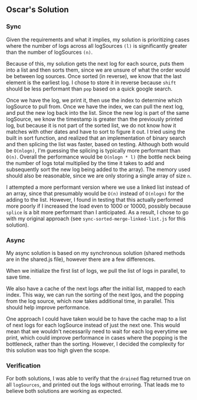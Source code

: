 ## Oscar's Solution

### Sync
Given the requirements and what it implies, my solution is prioritizing cases where the number of logs across all logSources `(l)` is significantly greater than the number of logSources `(n)`.

Because of this, my solution gets the next log for each source, puts them into a list and then sorts them, since we are unsure of what the order would be between log sources. Once sorted (in reverse), we know that the last element is the earliest log. I chose to store it in reverse because `shift` should be less performant than `pop` based on a quick google search. 

Once we have the log, we print it, then use the index to determine which logSource to pull from. Once we have the index, we can pull the next log, and put the new log back into the list. Since the new log is part of the same logSource, we know the timestamp is greater than the previously printed log, but because it is not part of the sorted list, we do not know how it matches with other dates and have to sort to figure it out. I tried using the built in sort function, and realized that an implementation of binary search and then splicing the list was faster, based on testing. Although both would be `O(nlogn)`, I'm guessing the splicing is typically more performant than `O(n)`. Overall the performance would be `O(nlogn * l)` (the bottle neck being the number of logs total multiplied by the time it takes to add and subsequently sort the new log being added to the array). The memory used should also be reasonable, since we are only storing a single array of size `n`.

I attempted a more performant version where we use a linked list instead of an array, since that presumably would be `O(n)` instead of `O(nlogn)` for the adding to the list. However, I found in testing that this actually performed more poorly if I increased the load even to 1000 or 10000, possibly because `splice` is a bit more performant than I anticipated. As a result, I chose to go with my original approach (see `sync-sorted-merge-linked-list.js` for this solution).

### Async
My async solution is based on my synchronous solution (shared methods are in the shared.js file), however there are a few differences.

When we initialize the first list of logs, we pull the list of logs in parallel, to save time.

We also have a cache of the next logs after the initial list, mapped to each index. This way, we can run the sorting of the next lgos, and the popping from the log source, which now takes additional time, in parallel. This should help improve performance.

One approach I could have taken would be to have the cache map to a list of next logs for each logSource instead of just the next one. This would mean that we wouldn't necessarily need to wait for each log everytime we print, which could improve performance in cases where the popping is the bottleneck, rather than the sorting. However, I decided the complexity for this solution was too high given the scope.

### Verification
For both solutions, I was able to verify that the `drained` flag returned true on all `logSources`, and printed out the logs without erroring. That leads me to believe both solutions are working as expected.